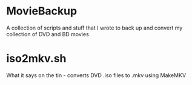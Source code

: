 # MovieBackup
A collection of scripts and stuff that I wrote to back up and convert my collection of DVD and BD movies

# iso2mkv.sh
What it says on the tin - converts DVD .iso files to .mkv using MakeMKV
